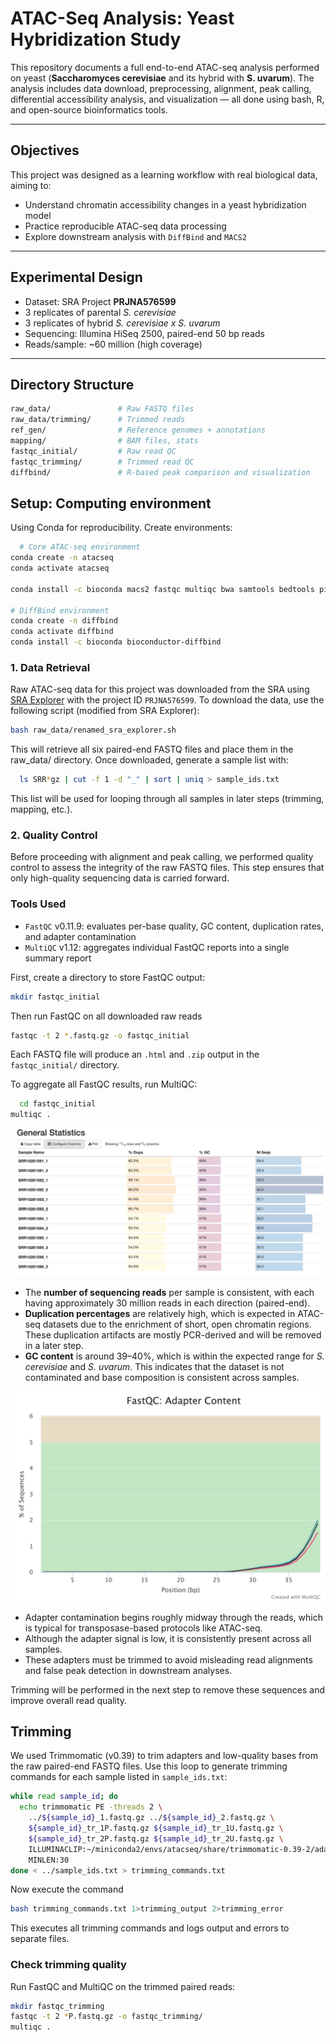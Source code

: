 # ATAC-Seq Analysis: Yeast Hybridization Study

This repository documents a full end-to-end ATAC-seq analysis performed on yeast (**Saccharomyces cerevisiae** and its hybrid with **S. uvarum**). The analysis includes data download, preprocessing, alignment, peak calling, differential accessibility analysis, and visualization — all done using bash, R, and open-source bioinformatics tools.

---
## Objectives

This project was designed as a learning workflow with real biological data, aiming to:

- Understand chromatin accessibility changes in a yeast hybridization model
- Practice reproducible ATAC-seq data processing
- Explore downstream analysis with `DiffBind` and `MACS2`

---

## Experimental Design

- Dataset: SRA Project **PRJNA576599**
- 3 replicates of parental *S. cerevisiae*
- 3 replicates of hybrid *S. cerevisiae x S. uvarum*
- Sequencing: Illumina HiSeq 2500, paired-end 50 bp reads
- Reads/sample: ~60 million (high coverage)

---

## Directory Structure

```bash
raw_data/               # Raw FASTQ files
raw_data/trimming/      # Trimmed reads
ref_gen/                # Reference genomes + annotations
mapping/                # BAM files, stats
fastqc_initial/         # Raw read QC
fastqc_trimming/        # Trimmed read QC
diffbind/               # R-based peak comparison and visualization
```

## Setup: Computing environment
Using Conda for reproducibility. Create environments:
```bash
  # Core ATAC-seq environment
conda create -n atacseq
conda activate atacseq

conda install -c bioconda macs2 fastqc multiqc bwa samtools bedtools picard igv

# DiffBind environment
conda create -n diffbind
conda activate diffbind
conda install -c bioconda bioconductor-diffbind
```
### 1. Data Retrieval
Raw ATAC-seq data for this project was downloaded from the SRA using [SRA Explorer](https://sra-explorer.info/) with the project ID `PRJNA576599`.
To download the data, use the following script (modified from SRA Explorer):

```bash
bash raw_data/renamed_sra_explorer.sh
```
This will retrieve all six paired-end FASTQ files and place them in the raw_data/ directory.
Once downloaded, generate a sample list with:
```bash
  ls SRR*gz | cut -f 1 -d "_" | sort | uniq > sample_ids.txt
```
This list will be used for looping through all samples in later steps (trimming, mapping, etc.).

### 2. Quality Control
Before proceeding with alignment and peak calling, we performed quality control to assess the integrity of the raw FASTQ files. This step ensures that only high-quality sequencing data is carried forward.

### Tools Used

- `FastQC` v0.11.9: evaluates per-base quality, GC content, duplication rates, and adapter contamination
- `MultiQC` v1.12: aggregates individual FastQC reports into a single summary report

First, create a directory to store FastQC output:

```bash
mkdir fastqc_initial
```
Then run FastQC on all downloaded raw reads
```bash
fastqc -t 2 *.fastq.gz -o fastqc_initial
```
Each FASTQ file will produce an `.html` and `.zip` output in the `fastqc_initial/` directory.

To aggregate all FastQC results, run MultiQC:
```bash
  cd fastqc_initial
multiqc .
```
![MultiQC General Statistics](readme_files/general_stat.png)
- The **number of sequencing reads** per sample is consistent, with each having approximately 30 million reads in each direction (paired-end).
- **Duplication percentages** are relatively high, which is expected in ATAC-seq datasets due to the enrichment of short, open chromatin regions. These duplication artifacts are mostly PCR-derived and will be removed in a later step.
- **GC content** is around 39–40%, which is within the expected range for *S. cerevisiae* and *S. uvarum*. This indicates that the dataset is not contaminated and base composition is consistent across samples.

![Adapter Content](readme_files/adaptercontent.png)
- Adapter contamination begins roughly midway through the reads, which is typical for transposase-based protocols like ATAC-seq.
- Although the adapter signal is low, it is consistently present across all samples.
- These adapters must be trimmed to avoid misleading read alignments and false peak detection in downstream analyses.

Trimming will be performed in the next step to remove these sequences and improve overall read quality.

## Trimming
We used Trimmomatic (v0.39) to trim adapters and low-quality bases from the raw paired-end FASTQ files.
Use this loop to generate trimming commands for each sample listed in `sample_ids.txt`:
```bash
while read sample_id; do
  echo trimmomatic PE -threads 2 \
    ../${sample_id}_1.fastq.gz ../${sample_id}_2.fastq.gz \
    ${sample_id}_tr_1P.fastq.gz ${sample_id}_tr_1U.fastq.gz \
    ${sample_id}_tr_2P.fastq.gz ${sample_id}_tr_2U.fastq.gz \
    ILLUMINACLIP:~/miniconda2/envs/atacseq/share/trimmomatic-0.39-2/adapters/NexteraPE-PE.fa:2:30:10 \
    MINLEN:30
done < ../sample_ids.txt > trimming_commands.txt
```
Now execute the command
```bash
bash trimming_commands.txt 1>trimming_output 2>trimming_error
```
This executes all trimming commands and logs output and errors to separate files.

### Check trimming quality
Run FastQC and MultiQC on the trimmed paired reads:
```bash
mkdir fastqc_trimming
fastqc -t 2 *P.fastq.gz -o fastqc_trimming/
multiqc .
```


